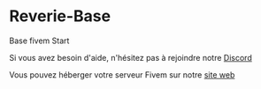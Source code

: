 # Reverie-Base
 Base fivem Start

 Si vous avez besoin d'aide, n'hésitez pas à rejoindre notre [Discord](https://discord.gg/xwqBYwP7S8)

 Vous pouvez héberger votre serveur Fivem sur notre [site web](http://reeveriehost.com/)

